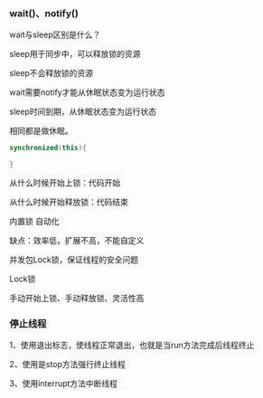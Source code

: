### wait()、notify()

wait与sleep区别是什么？

sleep用于同步中，可以释放锁的资源

sleep不会释放锁的资源

wait需要notify才能从休眠状态变为运行状态

sleep时间到期，从休眠状态变为运行状态

相同都是做休眠。



```java
synchronized(this){

}
```

从什么时候开始上锁：代码开始

从什么时候开始释放锁：代码结束

内置锁 自动化

缺点：效率低，扩展不高，不能自定义

并发包Lock锁，保证线程的安全问题

Lock锁

手动开始上锁、手动释放锁、灵活性高

### 停止线程

1、使用退出标志，使线程正常退出，也就是当run方法完成后线程终止

2、使用是stop方法强行终止线程

3、使用interrupt方法中断线程

